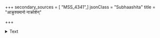 +++
secondary_sources = [ "MSS_4341",]
jsonClass = "Subhaashita"
title = "आक्रुश्यमानो नाक्रोशेन्"

+++

<details><summary>Text</summary>

आक्रुश्यमानो नाक्रोशेन् मन्युरेव तितिक्षतः।  
आक्रोष्टारं निर्दहति सुकृतं चास्य विन्दति॥
</details>
